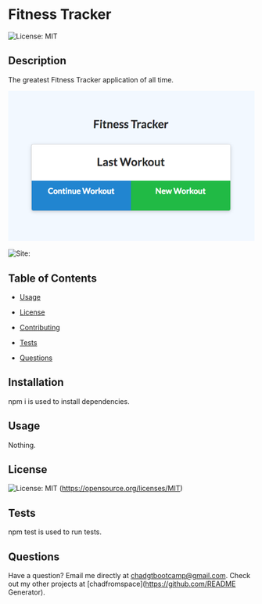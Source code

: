 # Fitness Tracker

  ![License: MIT](https://img.shields.io/badge/License-MIT-yellow.svg)

  ## Description

  The greatest Fitness Tracker application of all time.

   ![IMG](./public/img/img.png)
   
   ![Site:](https://ancient-fortress-47484.herokuapp.com)

  ## Table of Contents

  * [Usage](#usage)

  * [License](#license)

  * [Contributing](#contributing)

  * [Tests](#tests)

  * [Questions](#questions)

  ## Installation

  npm i is used to install dependencies.

  ## Usage

  Nothing.

  ## License

  ![License: MIT](https://img.shields.io/badge/License-MIT-yellow.svg)
  (https://opensource.org/licenses/MIT)

  ## Tests

  npm test is used to run tests.

  ## Questions

  Have a question? Email me directly at chadgtbootcamp@gmail.com.
  Check out my other projects at [chadfromspace](https://github.com/README Generator).
